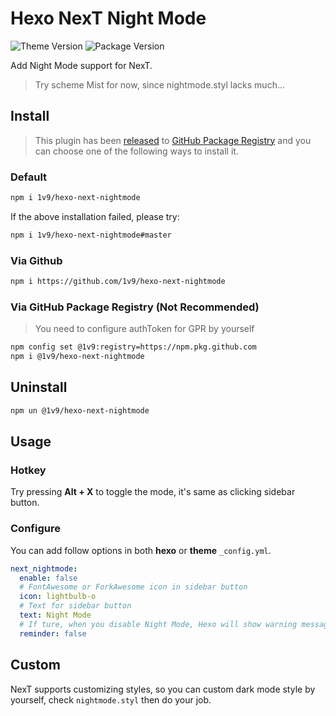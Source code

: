 # Hexo NexT Night Mode

![Theme Version](https://img.shields.io/badge/NexT-v7.3.0+-blue.svg?style=flat-square)
![Package Version](https://img.shields.io/github/package-json/v/1v9/hexo-next-nightmode?style=flat-square)

Add Night Mode support for NexT.

> Try scheme Mist for now, since nightmode.styl lacks much...

## Install

> This plugin has been [released](https://github.com/1v9/hexo-next-nightmode/packages/26527) to [GitHub Package Registry](https://github.com/features/package-registry) and you can choose one of the following ways to install it.

### Default

```bash
npm i 1v9/hexo-next-nightmode
```

If the above installation failed, please try:

```bash
npm i 1v9/hexo-next-nightmode#master
```

### Via Github

```bash
npm i https://github.com/1v9/hexo-next-nightmode
```

### Via GitHub Package Registry (Not Recommended)

> You need to configure authToken for GPR by yourself

```bash
npm config set @1v9:registry=https://npm.pkg.github.com
npm i @1v9/hexo-next-nightmode
```

## Uninstall

```bash
npm un @1v9/hexo-next-nightmode
```

## Usage

### Hotkey

Try pressing **Alt + X** to toggle the mode, it's same as clicking sidebar button.

### Configure

You can add follow options in both **hexo** or **theme** `_config.yml`.

```yml
next_nightmode:
  enable: false
  # FontAwesome or ForkAwesome icon in sidebar button
  icon: lightbulb-o
  # Text for sidebar button
  text: Night Mode
  # If ture, when you disable Night Mode, Hexo will show warning messages in your console.
  reminder: false
```

## Custom

NexT supports customizing styles, so you can custom dark mode style by yourself, check `nightmode.styl` then do your job.
